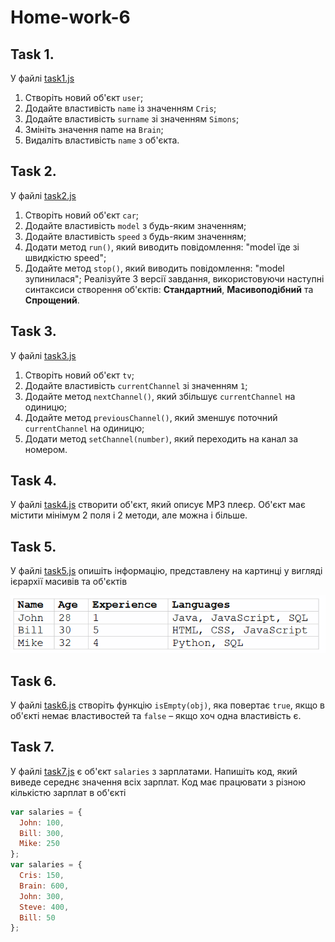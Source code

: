 # Home-work-6

## Task 1.

У файлі [task1.js](task1.js) 
1. Створіть новий об'єкт `user`;
2. Додайте властивість `name` із значенням `Cris`;
3. Додайте властивість `surname` зі значенням `Simons`;
4. Змініть значення name на `Brain`;
5. Видаліть властивість `name` з об'єкта.

## Task 2.

У файлі [task2.js](task2.js) 
1. Створіть новий об'єкт `car`;
2. Додайте властивість `model` з будь-яким значенням;
3. Додайте властивість `speed` з будь-яким значенням;
4. Додати метод `run()`, який виводить повідомлення: "model їде зі швидкістю
speed";
5. Додайте метод `stop()`, який виводить повідомлення: "model зупинилася";
Реалізуйте 3 версії завдання, використовуючи наступні синтаксиси створення
об'єктів: **Стандартний**,  **Масивоподібний** та **Спрощений**.

## Task 3.

У файлі [task3.js](task3.js)
1. Створіть новий об'єкт `tv`;
2. Додайте властивість `currentChannel` зі значенням `1`;
3. Додайте метод `nextChannel()`, який збільшує `currentChannel` на одиницю;
4. Додайте метод `previousChannel()`, який зменшує поточний `currentChannel` на
одиницю;
5. Додати метод `setChannel(number)`, який переходить на канал за номером.

## Task 4.

У файлі [task4.js](task4.js) створити об'єкт, який описує MP3 плеєр. Об'єкт має містити мінімум 2 поля і 2 методи, але можна і більше.

## Task 5.

У файлі [task5.js](task5.js) опишіть інформацію, представлену на картинці у вигляді ієрархії масивів та об'єктів

![image](table.png)

## Task 6.

У файлі [task6.js](task6.js) створіть функцію `isEmpty(obj)`, яка повертає `true`, якщо в об'єкті немає властивостей
та `false` – якщо хоч одна властивість є.

## Task 7.

У файлі [task7.js](task7.js) є об'єкт `salaries` з зарплатами. Напишіть код, який виведе середнє значення всіх зарплат. Код має працювати з різною кількістю зарплат в об'єкті
```js
var salaries = {
  John: 100,
  Bill: 300,
  Mike: 250
};
var salaries = {
  Cris: 150,
  Brain: 600,
  John: 300,
  Steve: 400,
  Bill: 50
};
```


